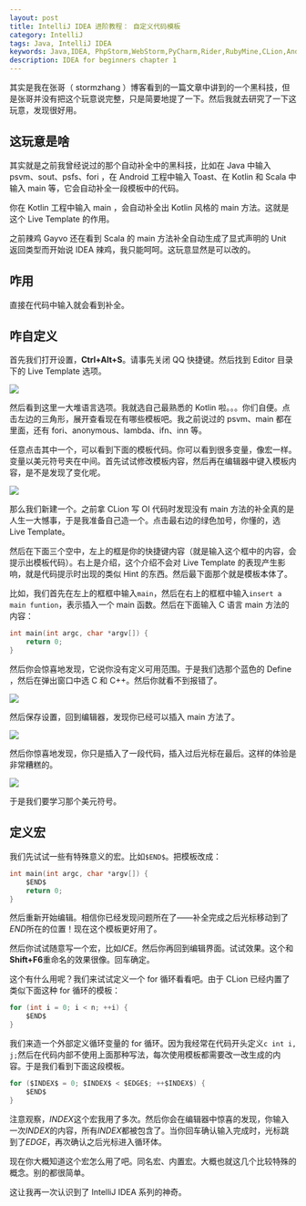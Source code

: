 ```yaml
---
layout: post
title: IntelliJ IDEA 进阶教程： 自定义代码模板
category: IntelliJ
tags: Java, IntelliJ IDEA
keywords: Java,IDEA, PhpStorm,WebStorm,PyCharm,Rider,RubyMine,CLion,Android Studio
description: IDEA for beginners chapter 1
---
```


其实是我在张哥（ stormzhang ）博客看到的一篇文章中讲到的一个黑科技，但是张哥并没有把这个玩意说完整，只是简要地提了一下。然后我就去研究了一下这玩意，发现很好用。

## 这玩意是啥
其实就是之前我曾经说过的那个自动补全中的黑科技，比如在 Java 中输入 psvm、sout、psfs、fori ，在 Android 工程中输入 Toast、在 Kotlin 和 Scala 中输入 main 等，它会自动补全一段模板中的代码。

你在 Kotlin 工程中输入 main ，会自动补全出 Kotlin 风格的 main 方法。这就是这个 Live Template 的作用。

之前辣鸡 Gayvo 还在看到 Scala 的 main 方法补全自动生成了显式声明的 Unit 返回类型而开始说 IDEA 辣鸡，我只能呵呵。这玩意显然是可以改的。

## 咋用
直接在代码中输入就会看到补全。

## 咋自定义
首先我们打开设置，**Ctrl+Alt+S**。请事先关闭 QQ 快捷键。然后找到 Editor 目录下的 Live Template 选项。

![](https://coding.net/u/ice1000/p/Images/git/raw/master/blog-img/old/java/idea5/0.png)

然后看到这里一大堆语言选项。我就选自己最熟悉的 Kotlin 啦。。。你们自便。点击左边的三角形，展开查看现在有哪些模板吧。我之前说过的 psvm、main 都在里面，还有 fori、anonymous、lambda、ifn、inn 等。

任意点击其中一个，可以看到下面的模板代码。你可以看到很多变量，像宏一样。变量以美元符号夹在中间。首先试试修改模板内容，然后再在编辑器中键入模板内容，是不是发现了变化呢。

![](https://coding.net/u/ice1000/p/Images/git/raw/master/blog-img/old/java/idea5/1.png)

那么我们新建一个。之前拿 CLion 写 OI 代码时发现没有 main 方法的补全真的是人生一大憾事，于是我准备自己造一个。点击最右边的绿色加号，你懂的，选 Live Template。

然后在下面三个空中，左上的框是你的快捷键内容（就是输入这个框中的内容，会提示出模板代码）。右上是介绍，这个介绍不会对 Live Template 的表现产生影响，就是代码提示时出现的类似 Hint 的东西。然后最下面那个就是模板本体了。

比如，我们首先在左上的框框中输入```main```，然后在右上的框框中输入```insert a main funtion```，表示插入一个 main 函数。然后在下面输入 C 语言 main 方法的内容：

```c
int main(int argc, char *argv[]) {
	return 0;
}
```

然后你会惊喜地发现，它说你没有定义可用范围。于是我们选那个蓝色的 Define ，然后在弹出窗口中选 C 和 C++。然后你就看不到报错了。

![](https://coding.net/u/ice1000/p/Images/git/raw/master/blog-img/old/java/idea5/2.png)

然后保存设置，回到编辑器，发现你已经可以插入 main 方法了。

![](https://coding.net/u/ice1000/p/Images/git/raw/master/blog-img/old/java/idea5/3.png)

然后你惊喜地发现，你只是插入了一段代码，插入过后光标在最后。这样的体验是非常糟糕的。

![](https://coding.net/u/ice1000/p/Images/git/raw/master/blog-img/old/java/idea5/4.png)

于是我们要学习那个美元符号。

## 定义宏
我们先试试一些有特殊意义的宏。比如```$END$```。把模板改成：

```c
int main(int argc, char *argv[]) {
	$END$
	return 0;
}
```

然后重新开始编辑。相信你已经发现问题所在了——补全完成之后光标移动到了$END$所在的位置！现在这个模板更好用了。

然后你试试随意写一个宏，比如$ICE$。然后你再回到编辑界面。试试效果。这个和**Shift+F6**重命名的效果很像。回车确定。

这个有什么用呢？我们来试试定义一个 for 循环看看吧。由于 CLion 已经内置了类似下面这种 for 循环的模板：

```c
for (int i = 0; i < n; ++i) {
	$END$
}
```

我们来造一个外部定义循环变量的 for 循环。因为我经常在代码开头定义```c int i, j;```然后在代码内部不使用上面那种写法，每次使用模板都需要改一改生成的内容。于是我们看到下面这段模板。

```c
for ($INDEX$ = 0; $INDEX$ < $EDGE$; ++$INDEX$) {
	$END$
}
```

注意观察，$INDEX$这个宏我用了多次。然后你会在编辑器中惊喜的发现，你输入一次$INDEX$的内容，所有$INDEX$都被包含了。当你回车确认输入完成时，光标跳到了$EDGE$，再次确认之后光标进入循环体。

现在你大概知道这个宏怎么用了吧。同名宏、内置宏。大概也就这几个比较特殊的概念。别的都很简单。

这让我再一次认识到了 IntelliJ IDEA 系列的神奇。



